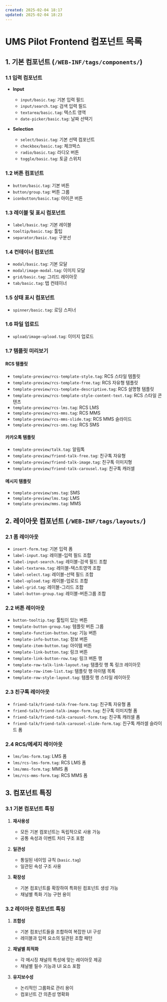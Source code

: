 ```yaml
---
created: 2025-02-04 18:17
updated: 2025-02-04 18:23
---
```

# UMS Pilot Frontend 컴포넌트 목록

## 1. 기본 컴포넌트 (`/WEB-INF/tags/components/`)

### 1.1 입력 컴포넌트

- **Input**
    - `input/basic.tag`: 기본 입력 필드
    - `input/search.tag`: 검색 입력 필드
    - `textarea/basic.tag`: 텍스트 영역
    - `date-picker/basic.tag`: 날짜 선택기

- **Selection**
    - `select/basic.tag`: 기본 선택 컴포넌트
    - `checkbox/basic.tag`: 체크박스
    - `radio/basic.tag`: 라디오 버튼
    - `toggle/basic.tag`: 토글 스위치

### 1.2 버튼 컴포넌트

- `button/basic.tag`: 기본 버튼
- `button/group.tag`: 버튼 그룹
- `iconbutton/basic.tag`: 아이콘 버튼

### 1.3 레이블 및 표시 컴포넌트

- `label/basic.tag`: 기본 레이블
- `tooltip/basic.tag`: 툴팁
- `separator/basic.tag`: 구분선

### 1.4 컨테이너 컴포넌트

- `modal/basic.tag`: 기본 모달
- `modal/image-modal.tag`: 이미지 모달
- `grid/basic.tag`: 그리드 레이아웃
- `tab/basic.tag`: 탭 컨테이너

### 1.5 상태 표시 컴포넌트

- `spinner/basic.tag`: 로딩 스피너

### 1.6 파일 업로드

- `upload/image-upload.tag`: 이미지 업로드

### 1.7 템플릿 미리보기

#### RCS 템플릿

- `template-preview/rcs-template-style.tag`: RCS 스타일 템플릿
- `template-preview/rcs-template-free.tag`: RCS 자유형 템플릿
- `template-preview/rcs-template-descriptive.tag`: RCS 설명형 템플릿
- `template-preview/rcs-template-style-content-text.tag`: RCS 스타일 콘텐츠
- `template-preview/rcs-lms.tag`: RCS LMS
- `template-preview/rcs-mms.tag`: RCS MMS
- `template-preview/rcs-mms-slide.tag`: RCS MMS 슬라이드
- `template-preview/rcs-sms.tag`: RCS SMS

#### 카카오톡 템플릿

- `template-preview/talk.tag`: 알림톡
- `template-preview/friend-talk-free.tag`: 친구톡 자유형
- `template-preview/friend-talk-image.tag`: 친구톡 이미지형
- `template-preview/friend-talk-carousel.tag`: 친구톡 캐러셀

#### 메시지 템플릿

- `template-preview/sms.tag`: SMS
- `template-preview/lms.tag`: LMS
- `template-preview/mms.tag`: MMS

## 2. 레이아웃 컴포넌트 (`/WEB-INF/tags/layouts/`)

### 2.1 폼 레이아웃

- `insert-form.tag`: 기본 입력 폼
- `label-input.tag`: 레이블-입력 필드 조합
- `label-input-search.tag`: 레이블-검색 필드 조합
- `label-textarea.tag`: 레이블-텍스트영역 조합
- `label-select.tag`: 레이블-선택 필드 조합
- `label-upload.tag`: 레이블-업로드 조합
- `label-grid.tag`: 레이블-그리드 조합
- `label-button-group.tag`: 레이블-버튼그룹 조합

### 2.2 버튼 레이아웃

- `button-tooltip.tag`: 툴팁이 있는 버튼
- `template-button-group.tag`: 템플릿 버튼 그룹
- `template-function-button.tag`: 기능 버튼
- `template-info-button.tag`: 정보 버튼
- `template-item-button.tag`: 아이템 버튼
- `template-link-button.tag`: 링크 버튼
- `template-link-button-row.tag`: 링크 버튼 행
- `template-row-talk-link-layout.tag`: 템플릿 행 톡 링크 레이아웃
- `template-row-item-list.tag`: 템플릿 행 아이템 목록
- `template-row-style-layout.tag`: 템플릿 행 스타일 레이아웃

### 2.3 친구톡 레이아웃

- `friend-talk/friend-talk-free-form.tag`: 친구톡 자유형 폼
- `friend-talk/friend-talk-image-form.tag`: 친구톡 이미지형 폼
- `friend-talk/friend-talk-carousel-form.tag`: 친구톡 캐러셀 폼
- `friend-talk/friend-talk-carousel-slide-form.tag`: 친구톡 캐러셀 슬라이드 폼

### 2.4 RCS/메세지 레이아웃

- `lms/lms-form.tag`: LMS 폼
- `lms/rcs-lms-form.tag`: RCS LMS 폼
- `lms/mms-form.tag`: MMS 폼
- `lms/rcs-mms-form.tag`: RCS MMS 폼

## 3. 컴포넌트 특징

### 3.1 기본 컴포넌트 특징

1. **재사용성**
    - 모든 기본 컴포넌트는 독립적으로 사용 가능
    - 공통 속성과 이벤트 처리 구조 포함

2. **일관성**
    - 통일된 네이밍 규칙 (`basic.tag`)
    - 일관된 속성 구조 사용

3. **확장성**
    - 기본 컴포넌트를 확장하여 특화된 컴포넌트 생성 가능
    - 채널별 특화 기능 구현 용이

### 3.2 레이아웃 컴포넌트 특징

1. **조합성**
    - 기본 컴포넌트들을 조합하여 복잡한 UI 구성
    - 레이블과 입력 요소의 일관된 조합 패턴

2. **채널별 최적화**
    - 각 메시징 채널의 특성에 맞는 레이아웃 제공
    - 채널별 필수 기능과 UI 요소 포함

3. **유지보수성**
    - 논리적인 그룹화로 관리 용이
    - 컴포넌트 간 의존성 명확화
